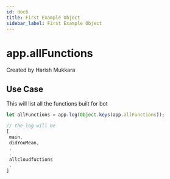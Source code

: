 ```yaml
---
id: doc6
title: First Example Object
sidebar_label: First Example Object
---
```


# app.allFunctions

Created by Harish Mukkara

## Use Case

This will list all the functions built for bot

```javascript
let allFunctions = app.log(Object.keys(app.allFunctions));

// the log will be
[
 main,
 didYouMean,
 .
 .
 allcloudfuctions
 .
]
```
